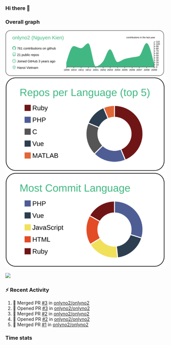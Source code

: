 ### Hi there 👋

### Overall graph
[![](https://raw.githubusercontent.com/onlyno2/onlyno2/master/profile-summary-card-output/vue/0-profile-details.svg)](https://github.com/vn7n24fzkq/github-profile-summary-cards)
[![](https://raw.githubusercontent.com/onlyno2/onlyno2/master/profile-summary-card-output/vue/1-repos-per-language.svg)](https://github.com/vn7n24fzkq/github-profile-summary-cards)
[![](https://raw.githubusercontent.com/onlyno2/onlyno2/master/profile-summary-card-output/vue/2-most-commit-language.svg)](https://github.com/vn7n24fzkq/github-profile-summary-cards)

![](https://komarev.com/ghpvc/?username=onlyno2&color=green)

### :zap: Recent Activity
<!--START_SECTION:activity-->
1. 🎉 Merged PR [#3](https://github.com//onlyno2/onlyno2/pull/3) in [onlyno2/onlyno2](https://github.com//onlyno2/onlyno2)
2. 💪 Opened PR [#3](https://github.com//onlyno2/onlyno2/pull/3) in [onlyno2/onlyno2](https://github.com//onlyno2/onlyno2)
3. 🎉 Merged PR [#2](https://github.com//onlyno2/onlyno2/pull/2) in [onlyno2/onlyno2](https://github.com//onlyno2/onlyno2)
4. 💪 Opened PR [#2](https://github.com//onlyno2/onlyno2/pull/2) in [onlyno2/onlyno2](https://github.com//onlyno2/onlyno2)
5. 🎉 Merged PR [#1](https://github.com//onlyno2/onlyno2/pull/1) in [onlyno2/onlyno2](https://github.com//onlyno2/onlyno2)
<!--END_SECTION:activity-->

### Time stats
<!--START_SECTION:waka-->
<!--END_SECTION:waka-->
<!--
**onlyno2/onlyno2** is a ✨ _special_ ✨ repository because its `README.md` (this file) appears on your GitHub profile.

Here are some ideas to get you started:

- 🔭 I’m currently working on ...
- 🌱 I’m currently learning ...
- 👯 I’m looking to collaborate on ...
- 🤔 I’m looking for help with ...
- 💬 Ask me about ...
- 📫 How to reach me: ...
- 😄 Pronouns: ...
- ⚡ Fun fact: ...
-->
